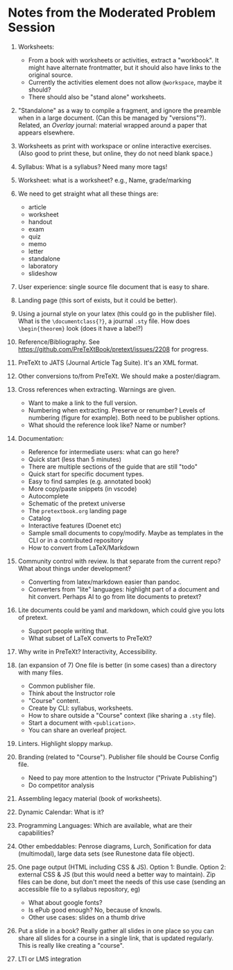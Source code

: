 # Notes from the Moderated Problem Session

1. Worksheets:
    - From a book with worksheets or activities, extract a "workbook".  It might have alternate frontmatter, but it should also have links to the original source.
    - Currently the activities element does not allow `@workspace`, maybe it should?
    - There should also be "stand alone" worksheets.

2. "Standalone" as a way to compile a fragment, and ignore the preamble when in a large document.  (Can this be managed by "versions"?).  Related, an *Overlay* journal: material wrapped around a paper that appears elsewhere.

3. Worksheets as print with workspace or online interactive exercises.  (Also good to print these, but online, they do not need blank space.)

4. Syllabus: What is a syllabus?  Need many more tags!

5. Worksheet: what is a worksheet?  e.g., Name, grade/marking

6. We need to get straight what all these things are:
    - article
    - worksheet
    - handout
    - exam
    - quiz
    - memo
    - letter
    - standalone
    - laboratory
    - slideshow

7. User experience: single source file document that is easy to share.

8. Landing page (this sort of exists, but it could be better).

9. Using a journal style on your latex (this could go in the publisher file).  What is the `\documentclass{?}`, a journal `.sty` file.  How does `\begin{theorem}` look (does it have a label?)

10. Reference/Bibliography.  See https://github.com/PreTeXtBook/pretext/issues/2208 for progress.

11. PreTeXt to JATS (Journal Article Tag Suite).  It's an XML format.

12. Other conversions to/from PreTeXt.  We should make a poster/diagram.

13. Cross references when extracting.  Warnings are given.  
    - Want to make a link to the full version.  
    - Numbering when extracting.  Preserve or renumber?  Levels of numbering (figure for example).  Both need to be publisher options.
    - What should the reference look like?  Name or number?

14. Documentation:
    - Reference for intermediate users: what can go here?
    - Quick start (less than 5 minutes)
    - There are multiple sections of the guide that are still "todo"
    - Quick start for specific document types.
    - Easy to find samples (e.g. annotated book)
    - More copy/paste snippets (in vscode)
    - Autocomplete
    - Schematic of the pretext universe
    - The `pretextbook.org` landing page
    - Catalog
    - Interactive features (Doenet etc)
    - Sample small documents to copy/modify.  Maybe as templates in the CLI or in a contributed repository
    - How to convert from LaTeX/Markdown

15. Community control with review.  Is that separate from the current repo?  What about things under development?  
    - Converting from latex/markdown easier than pandoc.
    - Converters from "lite" languages: highlight part of a document and hit convert.  Perhaps AI to go from lite documents to pretext?

16. Lite documents could be yaml and markdown, which could give you lots of pretext.  
    - Support people writing that.
    - What subset of LaTeX converts to PreTeXt?

17. Why write in PreTeXt?  Interactivity, Accessibility.

18. (an expansion of 7) One file is better (in some cases) than a directory with many files.
    - Common publisher file.
    - Think about the Instructor role
    - "Course" content.
    - Create by CLI: syllabus, worksheets.
    - How to share outside a "Course" context (like sharing a `.sty` file).
    - Start a document with `<publication>`.
    - You can share an overleaf project.

19. Linters.  Highlight sloppy markup.

20. Branding (related to "Course").  Publisher file should be Course Config file.  
    - Need to pay more attention to the Instructor ("Private Publishing")
    - Do competitor analysis

21. Assembling legacy material (book of worksheets).

22. Dynamic Calendar: What is it?

23. Programming Languages: Which are available, what are their capabilities?

24. Other embeddables: Penrose diagrams, Lurch, Sonification for data (multimodal), large data sets (see Runestone data file object).

25. One page output (HTML including CSS & JS).  Option 1: Bundle.  Option 2: external CSS & JS (but this would need a better way to maintain).  Zip files can be done, but don't meet the needs of this use case (sending an accessible file to a syllabus repository, eg)
    - What about google fonts?
    - Is ePub good enough?  No, because of knowls.
    - Other use cases: slides on a thumb drive

26. Put a slide in a book?  Really gather all slides in one place so you can share all slides for a course in a single link, that is updated regularly.  This is really like creating a "course".

27. LTI or LMS integration
